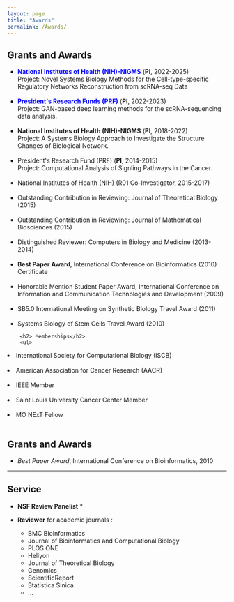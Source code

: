 ```yaml
---
layout: page
title: "Awards"
permalink: /Awards/
---
```


<h2> Grants and Awards</h2>
	<ul>

<li>
<font color="Blue"><b> National Institutes of Health (NIH)-NIGMS</b> </font> (<b>PI</b>, 2022-2025) </li>
Project: Novel Systems Biology Methods for the Cell-type-specific Regulatory Networks Reconstruction from 
scRNA-seq Data
</li>

</li><br> <br>


<li>
<font color="Blue"><b> President's Research Funds (PRF)</b> </font> (<b>PI</b>, 2022-2023) </li>
Project: GAN-based deep learning methods for the scRNA-sequencing data analysis.</li>
</li><br> <br>


<li>
<font><b> National Institutes of Health (NIH)-NIGMS</b> </font> (<b>PI</b>, 2018-2022) </li>
Project: A Systems Biology Approach to Investigate the Structure Changes of Biological Network.</li>

</li><br> <br>


<li>
 President's Research Fund (PRF) (<b>PI</b>, 2014-2015)</li>
Project: Computational Analysis of Signling Pathways in the Cancer. </li>

</li><br> <br>

<li>
National Institutes of Health (NIH) (R01 Co-Investigator, 2015-2017)
</li><br>

<li> Outstanding Contribution in Reviewing: Journal of Theoretical Biology (2015)
</li><br>

<li> Outstanding Contribution in Reviewing: Journal of Mathematical Biosciences (2015)
</li><br>

<li> Distinguished Reviewer: Computers in Biology and Medicine (2013-2014)

</li><br>

<li>
<b>Best Paper Award</b>,  <a style="text-decoration:none" href="http://incob.apbionet.org/incob10/0index.html">
International Conference on Bioinformatics</a> (2010) 
<a style="text-decoration:none" href="http://cs.slu.edu/~gong/BestPaperAward.pdf"> Certificate</a>  </li><br>
<li>
Honorable Mention Student Paper Award, International Conference on Information and Communication Technologies and Development (2009)
 </li><br>
<li>
SB5.0 International Meeting on Synthetic Biology Travel Award (2011)
 </li><br>
<li>
Systems Biology of Stem Cells Travel Award (2010)


</li>
</ul>

        <h2> Memberships</h2>
        <ul>

<li>
International Society for Computational Biology (ISCB)
</li>
<br>


</li><li>
American Association for Cancer Research (AACR)
</li>
<br>

</li><li>
IEEE Member
</li>

<br>

</li><li>
Saint Louis University Cancer Center Member
</li>

<br>

</li><li>
MO NExT Fellow
</li>

<br>

##  Grants and Awards

-  *Best Paper Award*, International Conference on Bioinformatics, 2010

---

## Service

- **NSF Review Panelist** *

- **Reviewer** for academic journals :
  - BMC Bioinformatics  
  - Journal of Bioinformatics and Computational Biology  
  - PLOS ONE  
  - Heliyon  
  - Journal of Theoretical Biology  
  - Genomics  
  - ScientificReport
  - Statistica Sinica
  - ...


